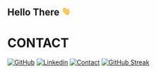 <!-- bu satırda selamlama için yazı, gif ve boyut kısmı vardır dilediğinize göre değişebilir.-->
<h2> Hello There <img src="https://raw.githubusercontent.com/ABSphreak/ABSphreak/master/gifs/Hi.gif" height="20px"></h2>

<!-- Bu kısımda ise benim hakkımda iletişim kısımları var.-->
# CONTACT

[![GitHub](https://img.shields.io/badge/SUPPORT%20AT-GITHUB-blue?style=for-the-badge&logo=github)](https://github.com/talhayigityagiz)
[![Linkedin](https://img.shields.io/badge/linkedin-%230077B5.svg?&style=for-the-badge&logo=linkedin&logoColor=white)](https://www.linkedin.com/in/talhayigityagiz)
[![Contact](https://img.shields.io/badge/CONTACT-GMAIL-yellow?style=for-the-badge&logo=gmail&logoColor=white)](mailto:talhayigityagiz@gmail.com)
[![GitHub Streak](https://streak-stats.demolab.com?user=talhayigityagiz&theme=codestackr&border_radius=17&date_format=j%20M%5B%20Y%5D)](https://git.io/streak-stats)


<!--
**talhayigityagiz/talhayigityagiz** is a ✨ _special_ ✨ repository because its `README.md` (this file) appears on your GitHub profile.

Here are some ideas to get you started:

- 🔭 I’m currently working on ...
- 🌱 I’m currently learning ...
- 👯 I’m looking to collaborate on ...
- 🤔 I’m looking for help with ...
- 💬 Ask me about ...
- 📫 How to reach me: ...
- 😄 Pronouns: ...
- ⚡ Fun fact: ...
-->
